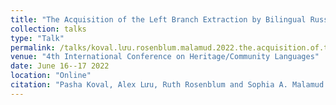 ```yaml
---
title: "The Acquisition of the Left Branch Extraction by Bilingual Russian Children"
collection: talks
type: "Talk"
permalink: /talks/koval.lưu.rosenblum.malamud.2022.the.acquisition.of.the.left.branch.extraction.by.bilingual.russian.children
venue: "4th International Conference on Heritage/Community Languages"
date: June 16--17 2022
location: "Online"
citation: "Pasha Koval, Alex Lưu, Ruth Rosenblum and Sophia A. Malamud. 2022. The Acquisition of the Left Branch Extraction by Bilingual Russian Children (Talk). 4th International Conference on Heritage/Community Languages. Online. June 16--17."
---
```

